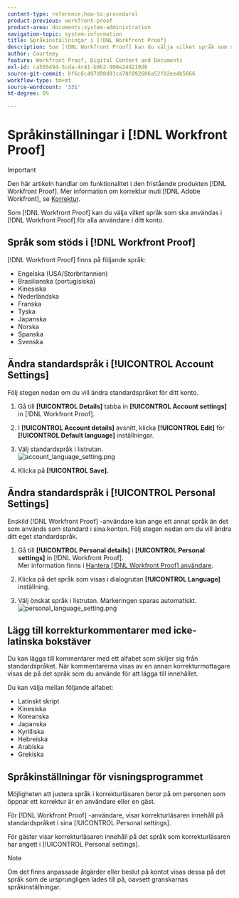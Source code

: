 ```yaml
---
content-type: reference;how-to-procedural
product-previous: workfront-proof
product-area: documents;system-administration
navigation-topic: system-information
title: Språkinställningar i [!DNL Workfront Proof]
description: Som [!DNL Workfront Proof] kan du välja vilket språk som ska användas i [!DNL Workfront Proof] för alla användare i ditt konto.
author: Courtney
feature: Workfront Proof, Digital Content and Documents
exl-id: ca585494-5cda-4c41-b9b2-908e24d210d6
source-git-commit: bf6c6c497d98d91ca78f892606a52f82ee4b5666
workflow-type: tm+mt
source-wordcount: '331'
ht-degree: 0%

---
```


# Språkinställningar i [!DNL Workfront Proof]

>[!IMPORTANT]
>
>Den här artikeln handlar om funktionalitet i den fristående produkten [!DNL Workfront Proof]. Mer information om korrektur inuti [!DNL Adobe Workfront], se [Korrektur](../../../review-and-approve-work/proofing/proofing.md).

Som [!DNL Workfront Proof] kan du välja vilket språk som ska användas i [!DNL Workfront Proof] för alla användare i ditt konto.

## Språk som stöds i [!DNL Workfront Proof]

[!DNL Workfront Proof] finns på följande språk:

* Engelska (USA/Storbritannien)
* Brasilianska (portugisiska)
* Kinesiska
* Nederländska
* Franska
* Tyska
* Japanska
* Norska
* Spanska
* Svenska

## Ändra standardspråk i [!UICONTROL Account Settings]

Följ stegen nedan om du vill ändra standardspråket för ditt konto.

1. Gå till **[!UICONTROL Details]** tabba in **[!UICONTROL Account settings]** in [!DNL Workfront Proof].

1. I **[!UICONTROL Account details]** avsnitt, klicka **[!UICONTROL Edit]** för **[!UICONTROL Default language]** inställningar.

1. Välj standardspråk i listrutan.\
   ![account_language_setting.png](assets/account-language-setting-350x230.png)

1. Klicka på **[!UICONTROL Save].**

## Ändra standardspråk i [!UICONTROL Personal Settings]

Enskild [!DNL Workfront Proof] -användare kan ange ett annat språk än det som används som standard i sina konton. Följ stegen nedan om du vill ändra ditt eget standardspråk.

1. Gå till **[!UICONTROL Personal details]** i **[!UICONTROL Personal settings]** in [!DNL Workfront Proof].\
   Mer information finns i [Hantera [!DNL Workfront Proof] användare](../../../workfront-proof/wp-acct-admin/account-settings/manage-wp-users.md).

1. Klicka på det språk som visas i dialogrutan **[!UICONTROL Language]** inställning.
1. Välj önskat språk i listrutan. Markeringen sparas automatiskt.\
   ![personal_language_setting.png](assets/personal-language-setting-350x197.png)

## Lägg till korrekturkommentarer med icke-latinska bokstäver

Du kan lägga till kommentarer med ett alfabet som skiljer sig från standardspråket. När kommentarerna visas av en annan korrekturmottagare visas de på det språk som du använde för att lägga till innehållet.

Du kan välja mellan följande alfabet:

* Latinskt skript
* Kinesiska
* Koreanska
* Japanska
* Kyrilliska
* Hebreiska
* Arabiska
* Grekiska

## Språkinställningar för visningsprogrammet

Möjligheten att justera språk i korrekturläsaren beror på om personen som öppnar ett korrektur är en användare eller en gäst.

För [!DNL Workfront Proof] -användare, visar korrekturläsaren innehåll på standardspråket i sina [!UICONTROL Personal settings].

För gäster visar korrekturläsaren innehåll på det språk som korrekturläsaren har angett i [!UICONTROL Personal settings].

>[!NOTE]
>
>Om det finns anpassade åtgärder eller beslut på kontot visas dessa på det språk som de ursprungligen lades till på, oavsett granskarnas språkinställningar.
